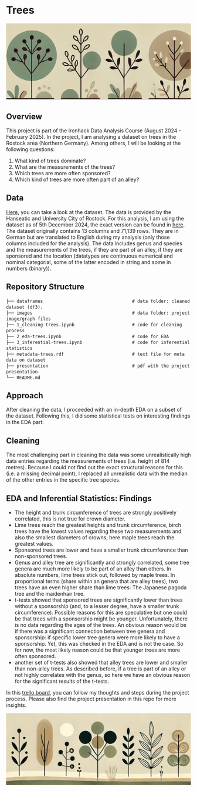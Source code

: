 # Trees
![Trees](images/trees-long-1.jpg)

## Overview
This project is part of the Ironhack Data Analysis Course (August 2024 - February 2025). In the project, I am analysing a dataset on trees in the Rostock area (Northern Germany). Among others, I will be looking at the following questions:
1. What kind of trees dominate?
2. What are the measurements of the trees?
3. Which trees are more often sponsored?
4. Which kind of trees are more often part of an alley?


## Data 
[Here](https://www.govdata.de/suche/daten/baume), you can take a look at the dataset. The data is provided by the Hanseatic and University City of Rostock. For this analysis, I am using the dataset as of 5th December 2024, the exact version can be found in [here]("https://geo.sv.rostock.de/download/opendata/baeume/baeume.csv").
The dataset originally contains 13 columns and 71,139 rows. They are in German but are translated to English during my analysis (only those columns included for the analysis).
The data includes genus and species and the measurements of the trees, if they are part of an alley, if they are sponsored and the location (datatypes are continuous numerical and nominal categorial, some of the latter encoded in string and some in numbers (binary)).

## Repository Structure
    
    ├── dataframes                                  # data folder: cleaned dataset (df3).
    ├── images                                      # data folder: project image/graph files
    ├── 1_cleaning-trees.ipynb                      # code for cleaning process
    ├── 2_eda-trees.ipynb                           # code for EDA
    ├── 3_inferential-trees.ipynb                   # code for inferential statistics
    ├── metadata-trees.rdf                          # text file for meta data on dataset
    ├── presentation                                # pdf with the project presentation
    └── README.md

## Approach
After cleaning the data, I proceeded with an in-depth EDA on a subset of the dataset. Following this, I did some statistical tests on interesting findings in the EDA part.

## Cleaning
The most challenging part in cleaning the data was some unrealistically high data entries regarding the measurements of trees (i.e. height of 814 metres). Because I could not find out the exact structural reasons for this (i.e. a missing decimal point), I replaced all unrealistic data with the median of the other entries in the specific tree species.

## EDA and Inferential Statistics: Findings
- The height and trunk circumference of trees are strongly positively correlated, this is not true for crown diameter.
- Lime trees reach the greatest heights and trunk circumference, birch trees have the lowest values regarding these two measurements and also the smallest diameters of crowns, here maple trees reach the greatest values.
- Sponsored trees are lower and have a smaller trunk circumference than non-sponsored trees.
- Genus and alley tree are significantly and strongly correlated, some tree genera are much more likely to be part of an alley than others. In absolute numbers, lime trees stick out, followed by maple trees. In proportional terms (share within an genera that are alley trees), two trees have an even higher share than lime trees: The Japanese pagoda tree and the maidenhair tree.
- t-tests showed that sponsored trees are significantly lower than trees without a sponsorship (and, to a lesser degree, have a smaller trunk circumference). Possible reasons for this are speculative but one could be that trees with a sponsorship might be younger. Unfortunately, there is no data regarding the ages of the trees. An obvious reason would be if there was a significant connection between tree genera and sponsorship: if specific lower tree genera were more likely to have a sponsorship. Yet, this was checked in the EDA and is not the case. So for now, the most likely reason could be that younger trees are more often sponsored.
- another set of t-tests also showed that alley trees are lower and smaller than non-alley trees. As described before, if a tree is part of an alley or not highly correlates with the genus, so here we have an obvious reason for the significant results of the t-tests.

In this [trello board](https://trello.com/invite/b/6751f9c08e8b980a0c723f23/ATTI1fa1a82074a3f6d8103801d41fe61d18E90ADF4D/trees), you can follow my thoughts and steps during the project process.
Please also find the project presentation in this repo for more insights.

![Trees](images/trees-long-3.jpg)